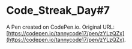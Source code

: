 # Code_Streak_Day#7

A Pen created on CodePen.io. Original URL: [https://codepen.io/tannycode17/pen/zYLzQZx](https://codepen.io/tannycode17/pen/zYLzQZx).

